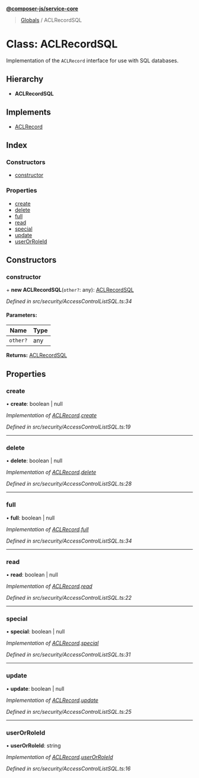 **[@composer-js/service-core](../README.md)**

> [Globals](../globals.md) / ACLRecordSQL

# Class: ACLRecordSQL

Implementation of the `ACLRecord` interface for use with SQL databases.

## Hierarchy

* **ACLRecordSQL**

## Implements

* [ACLRecord](../interfaces/aclrecord.md)

## Index

### Constructors

* [constructor](aclrecordsql.md#constructor)

### Properties

* [create](aclrecordsql.md#create)
* [delete](aclrecordsql.md#delete)
* [full](aclrecordsql.md#full)
* [read](aclrecordsql.md#read)
* [special](aclrecordsql.md#special)
* [update](aclrecordsql.md#update)
* [userOrRoleId](aclrecordsql.md#userorroleid)

## Constructors

### constructor

\+ **new ACLRecordSQL**(`other?`: any): [ACLRecordSQL](aclrecordsql.md)

*Defined in src/security/AccessControlListSQL.ts:34*

#### Parameters:

Name | Type |
------ | ------ |
`other?` | any |

**Returns:** [ACLRecordSQL](aclrecordsql.md)

## Properties

### create

•  **create**: boolean \| null

*Implementation of [ACLRecord](../interfaces/aclrecord.md).[create](../interfaces/aclrecord.md#create)*

*Defined in src/security/AccessControlListSQL.ts:19*

___

### delete

•  **delete**: boolean \| null

*Implementation of [ACLRecord](../interfaces/aclrecord.md).[delete](../interfaces/aclrecord.md#delete)*

*Defined in src/security/AccessControlListSQL.ts:28*

___

### full

•  **full**: boolean \| null

*Implementation of [ACLRecord](../interfaces/aclrecord.md).[full](../interfaces/aclrecord.md#full)*

*Defined in src/security/AccessControlListSQL.ts:34*

___

### read

•  **read**: boolean \| null

*Implementation of [ACLRecord](../interfaces/aclrecord.md).[read](../interfaces/aclrecord.md#read)*

*Defined in src/security/AccessControlListSQL.ts:22*

___

### special

•  **special**: boolean \| null

*Implementation of [ACLRecord](../interfaces/aclrecord.md).[special](../interfaces/aclrecord.md#special)*

*Defined in src/security/AccessControlListSQL.ts:31*

___

### update

•  **update**: boolean \| null

*Implementation of [ACLRecord](../interfaces/aclrecord.md).[update](../interfaces/aclrecord.md#update)*

*Defined in src/security/AccessControlListSQL.ts:25*

___

### userOrRoleId

•  **userOrRoleId**: string

*Implementation of [ACLRecord](../interfaces/aclrecord.md).[userOrRoleId](../interfaces/aclrecord.md#userorroleid)*

*Defined in src/security/AccessControlListSQL.ts:16*
